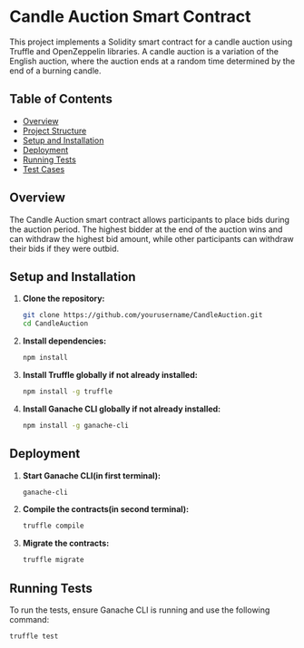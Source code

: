 # Candle Auction Smart Contract

This project implements a Solidity smart contract for a candle auction using Truffle and OpenZeppelin libraries. A candle auction is a variation of the English auction, where the auction ends at a random time determined by the end of a burning candle.

## Table of Contents

- [Overview](#overview)
- [Project Structure](#project-structure)
- [Setup and Installation](#setup-and-installation)
- [Deployment](#deployment)
- [Running Tests](#running-tests)
- [Test Cases](#test-cases)

## Overview

The Candle Auction smart contract allows participants to place bids during the auction period. The highest bidder at the end of the auction wins and can withdraw the highest bid amount, while other participants can withdraw their bids if they were outbid.




## Setup and Installation

1. **Clone the repository:**

    ```sh
    git clone https://github.com/yourusername/CandleAuction.git
    cd CandleAuction
    ```

2. **Install dependencies:**

    ```sh
    npm install
    ```

3. **Install Truffle globally if not already installed:**

    ```sh
    npm install -g truffle
    ```

4. **Install Ganache CLI globally if not already installed:**

    ```sh
    npm install -g ganache-cli
    ```

## Deployment

1. **Start Ganache CLI(in first terminal):**

    ```sh
    ganache-cli
    ```

2. **Compile the contracts(in second terminal):**

    ```sh
    truffle compile
    ```

3. **Migrate the contracts:**

    ```sh
    truffle migrate
    ```

## Running Tests

To run the tests, ensure Ganache CLI is running and use the following command:

```sh
truffle test

